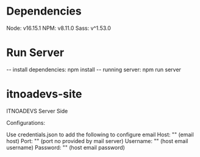 # Dependencies

Node: v16.15.1
NPM: v8.11.0
Sass: v^1.53.0

# Run Server

-- install dependencies: npm install
-- running server: npm run server

# itnoadevs-site

ITNOADEVS Server Side

Configurations:

Use credentials.json to add the following to configure email
Host: "" (email host)
Port: "" (port no provided by mail server)
Username: "" (host email username)
Password: "" (host email password)
